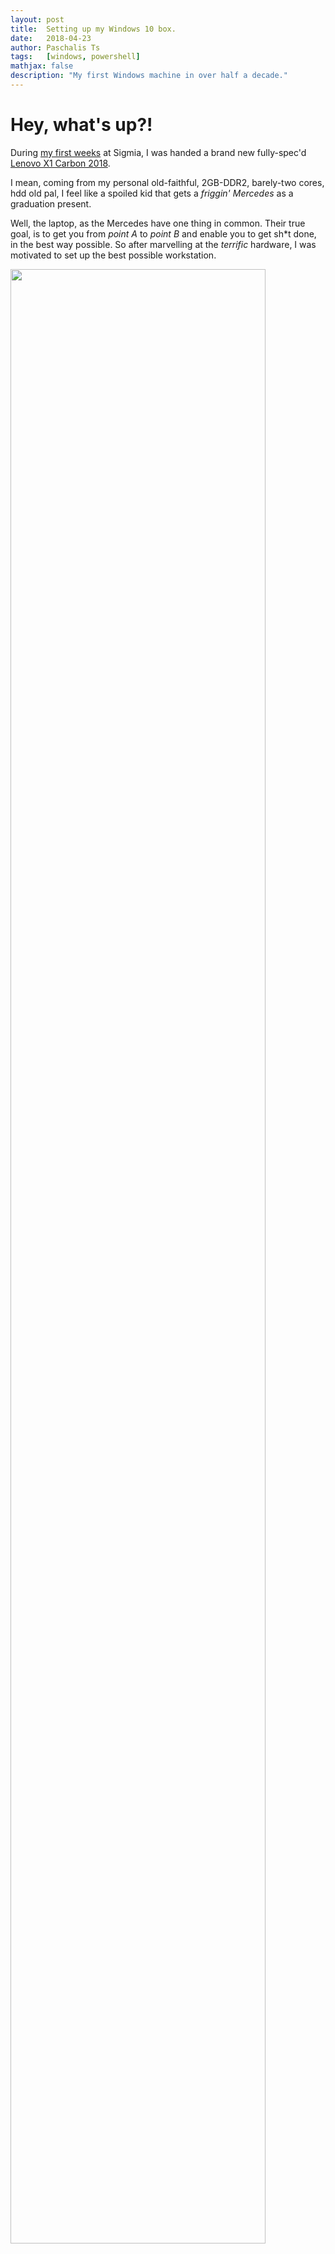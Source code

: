 ```yaml
---
layout: post
title:  Setting up my Windows 10 box.
date:   2018-04-23
author: Paschalis Ts
tags:   [windows, powershell]
mathjax: false
description: "My first Windows machine in over half a decade."  
---
```




# Hey, what's up?!
During [my first weeks](https://tpaschalis.github.io/new-job-new-goals/) at Sigmia, I was handed a brand new fully-spec'd [Lenovo X1 Carbon 2018](https://www.notebookcheck.net/Lenovo-ThinkPad-X1-Carbon-2018-WQHD-HDR-i7-Laptop-Review.284682.0.html).

I mean, coming from my personal old-faithful, 2GB-DDR2, barely-two cores, hdd old pal, I feel like a spoiled kid that gets a *friggin' Mercedes* as a graduation present.

Well, the laptop, as the Mercedes have one thing in common. Their true goal, is to get you from *point A* to *point B* and enable you to get sh\*t done, in the best way possible. So after marvelling at the *terrific* hardware, I was motivated to set up the best possible workstation.

<img src="/images/x1vsamg.png" style='height: 90%; width: 90%; object-fit: contain'/>


For work purposes, I needed to use Windows 10. After counting on one hand, I realized I haven't used Windows as a work machine in more than half a decade, so this was going to be a challenge!

This challenge was to set my box up, in a way that is : efficient, minimal, reproducible and non-intrusive.

Here's how it went down!

# Getting stuff from my old computer.
Before this, I briefly used another Windows 7 box, so I wanted to transfer over some parts. As I knew that box was temporary, I had mostly used portable apps, and the only things that needed transferring were my Putty settings and sessions, as well as the working Environment variables. I powered up `cmd` and 
```
SET >> env-variables.txt
regedit /e "%USERPROFILE%\Desktop\putty-pas.reg" HKEY_CURRENT_USER\Software\SimonTatham
```
Most of my other data was easily hauled over.

# Firing up the new beast.
After reading up a few comments, I booted the new machine, and was greeted by Cortana.  
I opted out of all available "conveniences", and followed along the process. To tell the truth, "Personal Assistants" are not something I'm really fond of as an idea, and think of them as more of a distraction.

When the first setup was finished, I set out to install all available Windows updates, so that my settings would not get overwritten later on. Just in case I set a windows "restore point", even though I don't know how well (or not) they work. It was time to get my hands dirty!

The first thing I noticed after all updates were installed, were a multitude of applications that I could only describe as 'clutter'. I really *don't* need (or want to be forced) to have 'Kandy Krush' on my work machine! Sorry, Microsoft!

At first, it was a little frustrating, for seemingly different applications to appear on a "Apps and Features", a "Programs and Features", *and* in the Start Menu. I didn't even know how and where to properly set environment variables! :( But, the terminal and the internet are our friends.   
After searching around, I found out that using Powershell one can 
```
#List all store-installed programs
Get-AppxPackage | Select-Object Name, PackageFullName, Version |Format-Table -AutoSize

#List all installed programs
Get-ItemProperty HKLM:\Software\Wow6432Node\Microsoft\Windows\CurrentVersion\Uninstall\*| Select-Object DisplayName, DisplayVersion, Publisher, InstallDate|Format-Table -AutoSize
```

I wanted to disable/delete some stuff, to work from a clean slate and have the option of re-enabling them later, when necessary
```
Get-AppxPackage *3DBuilder* | Remove-AppxPackage
Get-AppxPackage *Getstarted* | Remove-AppxPackage
Get-AppxPackage *WindowsAlarms* | Remove-AppxPackage
Get-AppxPackage *WindowsCamera* | Remove-AppxPackage
Get-AppxPackage *bing* | Remove-AppxPackage
Get-AppxPackage *photos* | Remove-AppxPackage
Get-AppxPackage *SkypeApp* | Remove-AppxPackage
Get-AppxPackage *solit* | Remove-AppxPackage
Get-AppxPackage *WindowsSoundRecorder* | Remove-AppxPackage
Get-AppxPackage *windowscommunicationsapps* | Remove-AppxPackage
Get-AppxPackage *zune* | Remove-AppxPackage
Get-AppxPackage *Sway* | Remove-AppxPackage
Get-AppxPackage *CommsPhone* | Remove-AppxPackage
Get-AppxPackage *ConnectivityStore* | Remove-AppxPackage
Get-AppxPackage *Microsoft.Messaging* | Remove-AppxPackage
Get-AppxPackage *Facebook* | Remove-AppxPackage
Get-AppxPackage *Twitter* | Remove-AppxPackage
Get-AppxPackage *Drawboard PDF* | Remove-AppxPackage
Get-AppxPackage Soda | Remove-AppxPackage
Get-AppxPackage Microsoft.XboxApp | Remove-AppxPackage
Get-AppxPackage Microsoft.XboxIdentityProvider | Remove-AppxPackage
Get-AppxPackage *Autodesk* | Remove-AppxPackage
Get-AppxPackage Microsoft.BingFinance | Remove-AppxPackage
Get-AppxPackage Microsoft.BingNews | Remove-AppxPackage
Get-AppxPackage Microsoft.BingSports | Remove-AppxPackage
Get-AppxPackage Microsoft.BingWeather | Remove-AppxPackage
Get-AppxPackage *BubbleWitch* | Remove-AppxPackage
Get-AppxPackage king.com.CandyCrush* | Remove-AppxPackage
Get-AppxPackage Microsoft.CommsPhone | Remove-AppxPackage
Get-AppxPackage *Dropbox* | Remove-AppxPackage
Get-AppxPackage *Facebook* | Remove-AppxPackage
Get-AppxPackage Microsoft.WindowsFeedbackHub | Remove-AppxPackage
Get-AppxPackage *Keeper* | Remove-AppxPackage
Get-AppxPackage Microsoft.WindowsMaps | Remove-AppxPackage
Get-AppxPackage *MarchofEmpires* | Remove-AppxPackage
Get-AppxPackage *Disney* | Remove-AppxPackage
Get-AppxPackage *Twitter* | Remove-AppxPackage
Get-AppxPackage *Minecraft* | Remove-AppxPackagex   
Get-AppxPackage *Netflix* | Remove-AppxPackage
Get-AppxPackage *Plex* | Remove-AppxPackage
Get-AppxPackage *spotify* | Remove-AppxPackage
Get-AppxPackage *McAfee* | Remove-AppxPackage

$mcafee = gci "HKLM:\SOFTWARE\Wow6432Node\Microsoft\Windows\CurrentVersion\Uninstall" | foreach { gp $_.PSPath } | ? { $_ -match "McAfee Security" } | select UninstallString
if ($mcafee) {
	$mcafee = $mcafee.UninstallString -Replace "C:\Program Files\McAfee\MSC\mcuihost.exe",""
	Write "Uninstalling McAfee..."
	start-process "C:\Program Files\McAfee\MSC\mcuihost.exe" -arg "$mcafee" -Wait
}

Set-ItemProperty -Path "HKCU:\SOFTWARE\Microsoft\Windows\CurrentVersion\GameDVR" -Name AppCaptureEnabled -Type DWord -Value 0
Set-ItemProperty -Path "HKCU:\System\GameConfigStore" -Name GameDVR_Enabled -Type DWord -Value 0
```

I count over 40 lines of `Remove-AppxPackage`s, and I'm pretty sure that there's leftovers, too! At this point, my Start Menu was starting to get cleared up, and I did right click-uninstall a couple of other things.   

When using the Search functionality, I noticed that I was getting web results. [To fix that](https://superuser.com/questions/1196618/how-to-disable-internet-search-results-in-start-menu-post-creators-update), I started the `Edit group policy` and navigated towards `Computer Configuration → Administrative Templates → Windows Components → Search`. 

```
Set 'Allow Cortana' → Disable
Set 'Do not allow web search' → Enabled
Set 'Don't search the web or display web results in Search' → Enabled
```

My system was starting to look *a lot* clean-er and lean-er, so then I went on to look at getting a little paranoid with some diagnostic and privacy settings.

```
sc stop DiagTrack
sc stop diagnosticshub.standardcollector.service
sc stop dmwappushservice
sc stop WMPNetworkSvc
sc stop WSearch

# Privacy: Let apps use my advertising ID: Disable
If (-Not (Test-Path "HKCU:\SOFTWARE\Microsoft\Windows\CurrentVersion\AdvertisingInfo")) {
    New-Item -Path HKCU:\SOFTWARE\Microsoft\Windows\CurrentVersion\AdvertisingInfo | Out-Null
}
Set-ItemProperty -Path HKCU:\SOFTWARE\Microsoft\Windows\CurrentVersion\AdvertisingInfo -Name Enabled -Type DWord -Value 0

# WiFi Sense: HotSpot Sharing: Disable
If (-Not (Test-Path "HKLM:\Software\Microsoft\PolicyManager\default\WiFi\AllowWiFiHotSpotReporting")) {
    New-Item -Path HKLM:\Software\Microsoft\PolicyManager\default\WiFi\AllowWiFiHotSpotReporting | Out-Null
}
Set-ItemProperty -Path HKLM:\Software\Microsoft\PolicyManager\default\WiFi\AllowWiFiHotSpotReporting -Name value -Type DWord -Value 0

# WiFi Sense: Shared HotSpot Auto-Connect: Disable
Set-ItemProperty -Path HKLM:\Software\Microsoft\PolicyManager\default\WiFi\AllowAutoConnectToWiFiSenseHotspots -Name value -Type DWord -Value 0

# Start Menu: Disable Bing Search Results
Set-ItemProperty -Path HKCU:\SOFTWARE\Microsoft\Windows\CurrentVersion\Search -Name BingSearchEnabled -Type DWord -Value 0
```

## Personal, grumpy things.
There are a couple of other, personal preference thingies.
* Disabled **all* applications that want to be initialized at Startup using the Task Manager, and used `msconfig` to disable other non-Microsoft services, like automatic updates on other software.
* I didn't like OneDrive appearing on the sidebar of File Explorer. To fix that, Using `regedit`, I navigated to `Computer\HKEY_CLASSES_ROOT\CLSID\{018D5C66-4533-4307-9B53-224DE2ED1FE6}` and set `System.IsPinnedToNameSpaceTree` to `0`.
* I didn't like Cortana appearing on the start menu bar, as well as many apps on the start menu.
* I didn't want the "3D Objects" thingy appearing on "This PC". To remove 3D Objects file, you'll have to delete the following registry key `{0DB7E03F-FC29-4DC6-9020-FF41B59E513A}` which contains only one value, from the following two paths.
```
HKEY_LOCAL_MACHINE\SOFTWARE\Microsoft\Windows\CurrentVersion\Explorer\MyComputer\NameSpace
HKEY_LOCAL_MACHINE\SOFTWARE\Wow6432Node\Microsoft\Windows\CurrentVersion\Explorer\MyComputer\NameSpace
```

* I absolutely hated that the login and lock screens contained random wallpapers, prompts, or even ads.
I navigated to `Settings → Personalization → Lock screen`, set the background as a plain black image, and removed all apps.
* Changed date/time settings to sensible iso-compatible formats.
* I wanted File Explorer to start on "This PC", so I opened File Explorer and went to `View → Options → Change folder and Search Options → Open File Explorer to`. I also checked to see the file extensions.


# A good thing.
One of the things I wanted to try, is to use Windows increasingly from the command line. Powershell is a brand-new type of shell that I'm going to fiddle with, so that made me double happy! 

Some time ago, I heard about [Chocolatey](https://chocolatey.org/faq), a cli package manager that poses as an 'apt/yum/pacman for Windows'. It not only allows to install a multitude of packages, but also allows to package stuff yourself, chain dependencies, and other package-manager-y stuff. 

The paranoid in me is both curious and wary, but I went on to install and test it!
```
Get-ExecutionPolicy
# if it returns 'Restricted' run the following
Set-ExecutionPolicy AllSigned

# `AllSigned` requires that all scripts and configuration files be signed by a trusted publisher

Set-ExecutionPolicy Bypass -Scope Process -Force; iex ((New-Object System.Net.WebClient).DownloadString('https://chocolatey.org/install.ps1'))

choco install vim
```
Then, you can just `vim helloworld.py` and use "Your Favorite Text Editor™" right in Powershell. Windows just became about 1.7x friendlier and easier!

# The killer feature.
The main reason I was friggin excited to use a Windows 10 laptop of course was.. *Windows Subsystem for Linux*..!

WSL (for short), is truly one of the coolest pieces of tech I wanted to use. One can read [a short overview](https://blogs.msdn.microsoft.com/wsl/2016/04/22/windows-subsystem-for-linux-overview/), or [a series of resources](https://blogs.msdn.microsoft.com/commandline/learn-about-windows-console-and-windows-subsystem-for-linux-wsl/), but if I wanted to explain it in less than a tweet. 
> "WSL is a compatibility layer for running ELF Linux binaries natively on Windows 10. It provides a Linux-compatible kernel interface, that can run a GNU userland. Calls from and to a Linux app are translated to a Windows native system call and a native Linux response, so the app thinks it's running on a Linux Kernel"

So, you can run Linux apps, both in cli and graphical mode, in a way that's closer to the bare metal than a VM. I hope to be able to explore the technology, and write an in-depth blog post.

To enable it, one can just use the "Turn Windows Features on or off" dialog, and opt-in the WSL. After the necessary files are downloaded and installed, you can simply go to the Windows Store, search for Ubuntu, and click Install.

At this point I'm...struck. I can simply `apt-get update && apt-get install screen vim pip3", and run all my stuff on Linux.


## Final Words

A big, big thanks to [Jessie Frazelle](https://blog.jessfraz.com/post/windows-for-linux-nerds/)! I shamelessly copied *a lot* of stuff off her configuration. I also used a lot of stuff from [Nick Craver's](https://gist.github.com/NickCraver) gist, too. Next time, I'm going to take a look at [boxstarter](http://boxstarter.org/), too.

Images sources are [here](https://www.engadget.com/2018/01/08/lenovo-thinkpad-x1-carbon-yoga-tablet-2018-hands-on/) and [here](http://www.autoguide.com/auto-news/2018/01/what-happened-when-i-took-a-stranger-for-a-ride-in-a-mercedes-amg-gt.html).

What did I do next? I noticed the time and said to myself "Oh, I have work to do". I fired up a full-screen Linux VM, (that on this beefy machine now works *veeery* close to full speed), and got myself to work. 

# A verdict?

I can't have a definite say just yet.    
Windows 10 seems like an **truly good** OS, that wanted me to fight it to get where I wanted. It might have a different initial end-user target group? :/

The thing is, I **love** to tinker. And for this reason I'm going to tinker some more! I'm pretty happy with the way the OS is set up, the hardware compatibility and the breezing speed! Let me spend a couple of weeks on it, and I'll report back with more observations ^^

